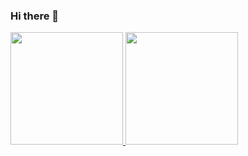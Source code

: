 ### Hi there 👋

<!--
**Josue185/josue185** is a ✨ _special_ ✨ repository because its `README.md` (this file) appears on your GitHub profile.

Here are some ideas to get you started:

- 🔭 I’m currently working on ...
- 🌱 I’m currently learning ...
-->
<div>
  <a href="https://github.com/Josue185">
   <img height="180em" src="https://github-readme-stats.vercel.app/api?username=Josue185-dev&show_icons=true&theme=cobalt&include_all_commits=true&count_private=true"/>
  <img height="180em"   src="https://github-readme-stats.vercel.app/api/top-langs/?username=Josue185-dev&layout=compact&langs_count=7&theme=cobalt"/>
</div>
